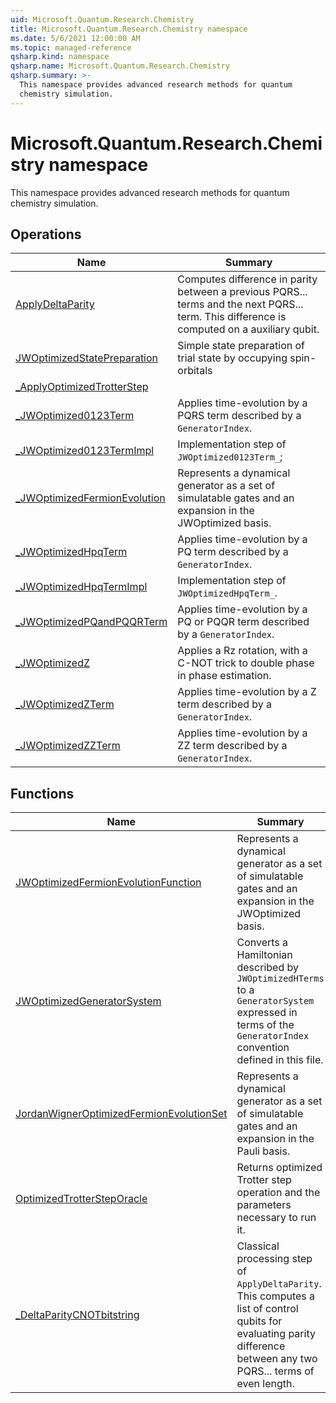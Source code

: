 ```yaml
---
uid: Microsoft.Quantum.Research.Chemistry
title: Microsoft.Quantum.Research.Chemistry namespace
ms.date: 5/6/2021 12:00:00 AM
ms.topic: managed-reference
qsharp.kind: namespace
qsharp.name: Microsoft.Quantum.Research.Chemistry
qsharp.summary: >-
  This namespace provides advanced research methods for quantum
  chemistry simulation.
---
```


# Microsoft.Quantum.Research.Chemistry namespace

This namespace provides advanced research methods for quantum
chemistry simulation.


<!-- summaries -->

## Operations

| Name | Summary |
|------|---------|
|[ApplyDeltaParity](xref:Microsoft.Quantum.Research.Chemistry.ApplyDeltaParity) |Computes difference in parity between a previous PQRS... terms and the next PQRS... term. This difference is computed on a auxiliary qubit. |
|[JWOptimizedStatePreparation](xref:Microsoft.Quantum.Research.Chemistry.JWOptimizedStatePreparation) |Simple state preparation of trial state by occupying spin-orbitals |
|[_ApplyOptimizedTrotterStep](xref:Microsoft.Quantum.Research.Chemistry._ApplyOptimizedTrotterStep) | |
|[_JWOptimized0123Term](xref:Microsoft.Quantum.Research.Chemistry._JWOptimized0123Term) |Applies time-evolution by a PQRS term described by a `GeneratorIndex`. |
|[_JWOptimized0123TermImpl](xref:Microsoft.Quantum.Research.Chemistry._JWOptimized0123TermImpl) |Implementation step of `JWOptimized0123Term_`; |
|[_JWOptimizedFermionEvolution](xref:Microsoft.Quantum.Research.Chemistry._JWOptimizedFermionEvolution) |Represents a dynamical generator as a set of simulatable gates and an expansion in the JWOptimized basis. |
|[_JWOptimizedHpqTerm](xref:Microsoft.Quantum.Research.Chemistry._JWOptimizedHpqTerm) |Applies time-evolution by a PQ term described by a `GeneratorIndex`. |
|[_JWOptimizedHpqTermImpl](xref:Microsoft.Quantum.Research.Chemistry._JWOptimizedHpqTermImpl) |Implementation step of `JWOptimizedHpqTerm_`. |
|[_JWOptimizedPQandPQQRTerm](xref:Microsoft.Quantum.Research.Chemistry._JWOptimizedPQandPQQRTerm) |Applies time-evolution by a PQ or PQQR term described by a `GeneratorIndex`. |
|[_JWOptimizedZ](xref:Microsoft.Quantum.Research.Chemistry._JWOptimizedZ) |Applies a Rz rotation, with a C-NOT trick to double phase in phase estimation. |
|[_JWOptimizedZTerm](xref:Microsoft.Quantum.Research.Chemistry._JWOptimizedZTerm) |Applies time-evolution by a Z term described by a `GeneratorIndex`. |
|[_JWOptimizedZZTerm](xref:Microsoft.Quantum.Research.Chemistry._JWOptimizedZZTerm) |Applies time-evolution by a ZZ term described by a `GeneratorIndex`. |

## Functions

| Name | Summary |
|------|---------|
|[JWOptimizedFermionEvolutionFunction](xref:Microsoft.Quantum.Research.Chemistry.JWOptimizedFermionEvolutionFunction) |Represents a dynamical generator as a set of simulatable gates and an expansion in the JWOptimized basis. |
|[JWOptimizedGeneratorSystem](xref:Microsoft.Quantum.Research.Chemistry.JWOptimizedGeneratorSystem) |Converts a Hamiltonian described by `JWOptimizedHTerms` to a `GeneratorSystem` expressed in terms of the `GeneratorIndex` convention defined in this file. |
|[JordanWignerOptimizedFermionEvolutionSet](xref:Microsoft.Quantum.Research.Chemistry.JordanWignerOptimizedFermionEvolutionSet) |Represents a dynamical generator as a set of simulatable gates and an expansion in the Pauli basis. |
|[OptimizedTrotterStepOracle](xref:Microsoft.Quantum.Research.Chemistry.OptimizedTrotterStepOracle) |Returns optimized Trotter step operation and the parameters necessary to run it. |
|[_DeltaParityCNOTbitstring](xref:Microsoft.Quantum.Research.Chemistry._DeltaParityCNOTbitstring) |Classical processing step of `ApplyDeltaParity`. This computes a list of control qubits for evaluating parity difference between any two PQRS... terms of even length. |

<!-- /summaries -->
